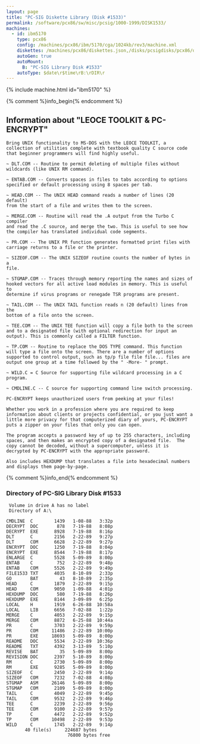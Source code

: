 ```yaml
---
layout: page
title: "PC-SIG Diskette Library (Disk #1533)"
permalink: /software/pcx86/sw/misc/pcsig/1000-1999/DISK1533/
machines:
  - id: ibm5170
    type: pcx86
    config: /machines/pcx86/ibm/5170/cga/1024kb/rev3/machine.xml
    diskettes: /machines/pcx86/diskettes.json,/disks/pcsigdisks/pcx86/diskettes.json
    autoGen: true
    autoMount:
      B: "PC-SIG Library Disk #1533"
    autoType: $date\r$time\rB:\rDIR\r
---
```


{% include machine.html id="ibm5170" %}

{% comment %}info_begin{% endcomment %}

## Information about "LEOCE TOOLKIT & PC-ENCRYPT"

    Bring UNIX functionality to MS-DOS with the LEOCE TOOLKIT, a
    collection of utilities complete with textbook quality C source code
    that beginner programmers will find highly useful.
    
    ~ DLT.COM -- Routine to permit deleting of multiple files without
    wildcards (like UNIX RM command).
    
    ~ ENTAB.COM -- Converts spaces in files to tabs according to options
    specified or default processing using 8 spaces per tab.
    
    ~ HEAD.COM -- The UNIX HEAD command reads a number of lines (20 default)
    from the start of a file and writes them to the screen.
    
    ~ MERGE.COM -- Routine will read the .A output from the Turbo C compiler
    and read the .C source, and merge the two. This is useful to see how
    the compiler has translated individual code segments.
    
    ~ PR.COM -- The UNIX PR function generates formatted print files with
    carriage returns to a file or the printer.
    
    ~ SIZEOF.COM -- The UNIX SIZEOF routine counts the number of bytes in a
    file.
    
    ~ STGMAP.COM -- Traces through memory reporting the names and sizes of
    hooked vectors for all active load modules in memory. This is useful to
    determine if virus programs or renegade TSR programs are present.
    
    ~ TAIL.COM -- The UNIX TAIL function reads n (20 default) lines from the
    bottom of a file onto the screen.
    
    ~ TEE.COM -- The UNIX TEE function will copy a file both to the screen
    and to a designated file (with optional redirection for input an
    output). This is commonly called a FILTER function.
    
    ~ TP.COM -- Routine to replace the DOS TYPE command. This function
    will type a file onto the screen. There are a number of options
    supported to control output, such as tp/p file file file... files are
    output one group at a time followed by the " -More- " prompt.
    
    ~ WILD.C = C Source for supporting file wildcard processing in a C
    program.
    
    ~ CMDLINE.C -- C source for supporting command line switch processing.
    
    PC-ENCRYPT keeps unauthorized users from peeking at your files!
    
    Whether you work in a profession where you are required to keep
    information about clients or projects confidential, or you just want a
    little more privacy for that computerized diary of yours, PC-ENCRYPT
    puts a zipper on your files that only you can open.
    
    The program accepts a password key of up to 255 characters, including
    spaces, and then makes an encrypted copy of a designated file.  The
    copy cannot be decoded, without a supercomputer, unless it is
    decrypted by PC-ENCRYPT with the appropriate password.
    
    Also includes HEXDUMP that translates a file into hexadecimal numbers
    and displays them page-by-page.
{% comment %}info_end{% endcomment %}


### Directory of PC-SIG Library Disk #1533

     Volume in drive A has no label
     Directory of A:\

    CMDLINE  C        1439   1-08-88   3:32p
    DECRYPT  DOC       878   7-19-88   8:08p
    DECRYPT  EXE      8928   7-19-88   8:16p
    DLT      C        2156   2-22-89   9:27p
    DLT      COM      6628   2-22-89   9:27p
    ENCRYPT  DOC      1250   7-19-88   8:04p
    ENCRYPT  EXE      8544   7-19-88   8:17p
    ENLARGE  C        5528   5-09-89   8:00p
    ENTAB    C         752   2-22-89   9:48p
    ENTAB    COM      5526   2-22-89   9:49p
    FILE1533 TXT      4035   8-10-89   2:33p
    GO       BAT        43   8-10-89   2:35p
    HEAD     C        1879   2-22-89   9:15p
    HEAD     COM      9050   1-09-88   4:01p
    HEXDUMP  DOC       580   7-19-88   8:26p
    HEXDUMP  EXE      8144   3-09-89   6:25p
    LOCAL    H        1919   6-26-88  10:58a
    LOCAL    LIB      6656   7-02-88   1:22p
    MERGE    C        4053   2-22-89   9:15p
    MERGE    COM      8872   6-25-88  10:44a
    PR       C        3703   2-22-89   9:59p
    PR       COM     11486   2-22-89  10:00p
    PR       EXE     18693   5-09-89   8:00p
    README   DOC      5534   2-22-89  10:36p
    README   TXT      4392   3-13-89   5:10p
    REVISE   BAT        35   5-09-89   8:00p
    REVISION DOC      2397   5-10-89   8:00p
    RM       C        2730   5-09-89   8:00p
    RM       EXE      9285   5-09-89   8:00p
    SIZEOF   C        2450   2-22-89   9:14p
    SIZEOF   COM      7232   7-02-88   4:08p
    STGMAP   ASM     26146   5-09-89   8:00p
    STGMAP   COM      2109   5-09-89   8:00p
    TAIL     C        4049   2-22-89   9:45p
    TAIL     COM      9532   2-22-89   9:46p
    TEE      C        2239   2-22-89   9:56p
    TEE      COM      9100   2-22-89   9:57p
    TP       C        4472   2-22-89   9:52p
    TP       COM     10498   2-22-89   9:53p
    WILD     C        1745   2-22-89   9:14p
           40 file(s)     224687 bytes
                           76800 bytes free
